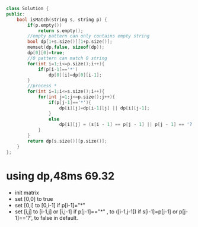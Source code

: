 ```cpp
class Solution {
public:
    bool isMatch(string s, string p) {
        if(p.empty())
            return s.empty();
        //empty pattern can only contains empty string
        bool dp[1+s.size()][1+p.size()];
        memset(dp,false, sizeof(dp));
        dp[0][0]=true;
        //0 pattern can match 0 string
        for(int i=1;i<=p.size();i++){
            if(p[i-1]=='*')
                dp[0][i]=dp[0][i-1];
        }
        //process *
        for(int i=1;i<=s.size();i++){
            for(int j=1;j<=p.size();j++){
                if(p[j-1]=='*'){
                    dp[i][j]=dp[i-1][j] || dp[i][j-1];                    
                }
                else
                    dp[i][j] = (s[i - 1] == p[j - 1] || p[j - 1] == '?') && dp[i - 1][j - 1];
            }
        }
        return dp[s.size()][p.size()];
    }
};
```
# using dp,48ms 69.32
* init matrix
* set [0,0] to true
* set [0,i] to [0,i-1] if p[i-1]="*"
* set [i,j] to [i-1,j] or [i,j-1] if p[j-1]=="*" , to ([i-1,j-1]) if s[i-1]=p[j-1] or p[j-1]=='?', to false in default.